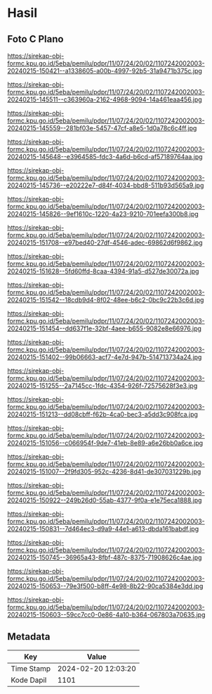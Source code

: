 # Hasil

## Foto C Plano

https://sirekap-obj-formc.kpu.go.id/5eba/pemilu/pdpr/11/07/24/20/02/1107242002003-20240215-150421--a1338605-a00b-4997-92b5-31a9471b375c.jpg

https://sirekap-obj-formc.kpu.go.id/5eba/pemilu/pdpr/11/07/24/20/02/1107242002003-20240215-145511--c363960a-2162-4968-9094-14a461eaa456.jpg

https://sirekap-obj-formc.kpu.go.id/5eba/pemilu/pdpr/11/07/24/20/02/1107242002003-20240215-145559--281bf03e-5457-47cf-a8e5-1d0a78c6c4ff.jpg

https://sirekap-obj-formc.kpu.go.id/5eba/pemilu/pdpr/11/07/24/20/02/1107242002003-20240215-145648--e3964585-fdc3-4a6d-b6cd-af57189764aa.jpg

https://sirekap-obj-formc.kpu.go.id/5eba/pemilu/pdpr/11/07/24/20/02/1107242002003-20240215-145736--e20222e7-d84f-4034-bbd8-511b93d565a9.jpg

https://sirekap-obj-formc.kpu.go.id/5eba/pemilu/pdpr/11/07/24/20/02/1107242002003-20240215-145826--9ef1610c-1220-4a23-9210-701eefa300b8.jpg

https://sirekap-obj-formc.kpu.go.id/5eba/pemilu/pdpr/11/07/24/20/02/1107242002003-20240215-151708--e97bed40-27df-4546-adec-69862d6f9862.jpg

https://sirekap-obj-formc.kpu.go.id/5eba/pemilu/pdpr/11/07/24/20/02/1107242002003-20240215-151628--5fd60ffd-8caa-4394-91a5-d527de30072a.jpg

https://sirekap-obj-formc.kpu.go.id/5eba/pemilu/pdpr/11/07/24/20/02/1107242002003-20240215-151542--18cdb9d4-8f02-48ee-b6c2-0bc9c22b3c6d.jpg

https://sirekap-obj-formc.kpu.go.id/5eba/pemilu/pdpr/11/07/24/20/02/1107242002003-20240215-151454--dd637f1e-32bf-4aee-b655-9082e8e66976.jpg

https://sirekap-obj-formc.kpu.go.id/5eba/pemilu/pdpr/11/07/24/20/02/1107242002003-20240215-151402--99b06663-acf7-4e7d-947b-514713734a24.jpg

https://sirekap-obj-formc.kpu.go.id/5eba/pemilu/pdpr/11/07/24/20/02/1107242002003-20240215-151255--2a7145cc-1fdc-4354-926f-72575628f3e3.jpg

https://sirekap-obj-formc.kpu.go.id/5eba/pemilu/pdpr/11/07/24/20/02/1107242002003-20240215-151213--dd08cbff-f62b-4ca0-bec3-a5dd3c908fca.jpg

https://sirekap-obj-formc.kpu.go.id/5eba/pemilu/pdpr/11/07/24/20/02/1107242002003-20240215-151056--c066954f-9de7-41eb-8e89-a6e26bb0a6ce.jpg

https://sirekap-obj-formc.kpu.go.id/5eba/pemilu/pdpr/11/07/24/20/02/1107242002003-20240215-151007--2f9fd305-952c-4236-8d41-de307031229b.jpg

https://sirekap-obj-formc.kpu.go.id/5eba/pemilu/pdpr/11/07/24/20/02/1107242002003-20240215-150922--249b26d0-55ab-4377-9f0a-e1e75eca1888.jpg

https://sirekap-obj-formc.kpu.go.id/5eba/pemilu/pdpr/11/07/24/20/02/1107242002003-20240215-150831--7d464ec3-d9a9-44e1-a613-dbda161babdf.jpg

https://sirekap-obj-formc.kpu.go.id/5eba/pemilu/pdpr/11/07/24/20/02/1107242002003-20240215-150745--36965a43-8fbf-487c-8375-71908626c4ae.jpg

https://sirekap-obj-formc.kpu.go.id/5eba/pemilu/pdpr/11/07/24/20/02/1107242002003-20240215-150653--79e3f500-b8ff-4e98-8b22-90ca5384e3dd.jpg

https://sirekap-obj-formc.kpu.go.id/5eba/pemilu/pdpr/11/07/24/20/02/1107242002003-20240215-150603--59cc7cc0-0e86-4a10-b364-067803a70635.jpg


## Metadata

| Key        | Value               |
| ---------- | ------------------- |
| Time Stamp | 2024-02-20 12:03:20 |
| Kode Dapil | 1101                |



